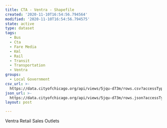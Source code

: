 ```yaml
---
title: CTA - Ventra - Shapefile
created: '2020-11-10T16:54:56.794564'
modified: '2020-11-10T16:54:56.794575'
state: active
type: dataset
tags:
  - Bus
  - Cta
  - Fare Media
  - Kml
  - Rail
  - Transit
  - Transportation
  - Ventra
groups:
  - Local Government
csv_url: >-
  https://data.cityofchicago.org/api/views/5jqu-d73m/rows.csv?accessType=DOWNLOAD
json_url: >-
  https://data.cityofchicago.org/api/views/5jqu-d73m/rows.json?accessType=DOWNLOAD
layout: post

---
```

Ventra Retail Sales Outlets
